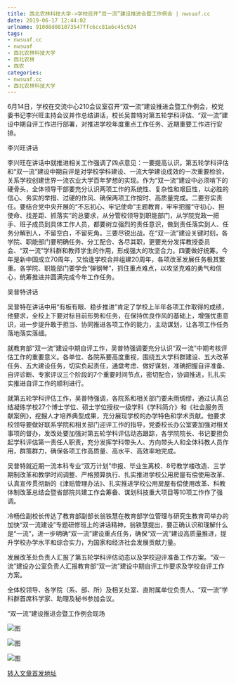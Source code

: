 ```yaml
---
title: 西北农林科技大学->学校召开“双一流”建设推进会暨工作例会 | nwsuaf.cc
date: 2019-06-17 12:44:02
urlname: 91008d081073547ffc6cc81a6c45c924
tags: 
- nwsuaf.cc
- nwsuaf
- 西北农林科技大学
- 西北农林
- 西农
categories:
- nwsuaf.cc
- 西北农林科技大学
---
```



6月14日，学校在交流中心210会议室召开“双一流”建设推进会暨工作例会，校党委书记李兴旺主持会议并作总结讲话，校长吴普特对第五轮学科评估、“双一流”建设中期自评工作进行部署，对推进学校年度重点工作任务、近期重要工作进行安排。

李兴旺讲话

李兴旺在讲话中就推进相关工作强调了四点意见：一要提高认识。第五轮学科评估和“双一流”建设中期自评是对学校学科建设、一流大学建设成效的一次重要检验，关系学校创建世界一流农业大学百年梦想的实现。作为“双一流”建设中必须啃下的硬骨头，全体领导干部要充分认识两项工作的系统性、复杂性和艰巨性，以必胜的信心、务实的举措、过硬的作风、确保两项工作按时、高质量完成。二要夯实责任。要结合党中央开展的“不忘初心、牢记使命”主题教育，牢牢把握“守初心、担使命、找差距、抓落实”的总要求，从分管校领导到职能部门，从学院党政一把手、班子成员到具体工作人员，都要树立强烈的责任意识，做到责任落实到人、任务分解到人，不留空白，不留死角。三要尽锐出战。在“双一流”建设关键时刻，各学院、职能部门要明确任务、分工配合、各尽其职，更要充分发挥教授委员会、“双一流”学科群和教师学生的作用，形成强大的攻坚合力。四要做好统筹。今年是新中国成立70周年，又恰逢学校合并组建20周年，各项改革发展任务极其繁重。各学院、职能部门要学会“弹钢琴”，抓住重点难点，以攻坚克难的勇气和信心，统筹推进并圆满完成今年工作任务。

吴普特讲话

吴普特在讲话中用“有板有眼、稳步推进”肯定了学校上半年各项工作取得的成绩，他要求，全校上下要对标目前形势和任务，在保持优良作风的基础上，增强忧患意识，进一步提升敢于担当、协同推进各项工作的能力，主动谋划，让各项工作任务落地落实落细。

就教育部“双一流”建设中期自评工作，吴普特强调要充分认识“双一流”中期考核评估工作的重要意义。各单位、各院系要高度重视，围绕五大学科群建设、五大改革任务、五大建设任务，切实负起责任，通盘考虑、做好谋划，准确把握自评准备、自评诊断、专家评议三个阶段的7个重要时间节点，密切配合，协调推进，扎扎实实推进自评工作的顺利进行。

就第五轮学科评估工作，吴普特强调，各院系和相关部门要未雨绸缪，通过认真总结凝练学校27个博士学位、硕士学位授权一级学科《学科简介》和《社会服务贡献案例》，挖掘人才培养典型成果，充分展现学校的办学特色和学术贡献。他要求校领导要做好联系学院和相关部门迎评工作的指导，党委校长办公室要加强对相关事项的督办，发改处要加强对第五轮学科评估动态跟踪，各学院院长、书记要担负起学科评估第一责任人职责，充分发挥学科带头人、方向带头人和全体科教人员作用，群策群力，确保各项工作高质量、高水平、高效率地完成。

吴普特就近期一流本科专业“双万计划”申报、毕业生离校、8号教学楼改造、三学期制改革和教学时间调整、严格预算执行、扎实推进学校公用房屋有偿使用改革、认真宣传贯彻新的《津贴管理办法》、扎实推进学校公用房屋有偿使用改革、科教体制改革总结会暨省部院共建工作会筹备、谋划科技重大项目等10项工作作了强调。

冷畅俭副校长传达了教育部副部长翁铁慧在教育部学位管理与研究生教育司举办的加快“双一流建设”专题研修班上的讲话精神，翁铁慧提出，要正确认识和理解什么是“一流”，进一步明确“双一流”建设重点任务，确保“双一流”建设高质量推进，提升学校办学水平和综合实力，为国家和经济社会发展贡献力量。

发展改革处负责人汇报了第五轮学科评估动态以及学校迎评准备工作方案。“双一流”建设办公室负责人汇报教育部“双一流”建设中期自评工作要求及学校自评工作方案。

全体校领导、各学院（系、部、所）及相关处室、直附属单位负责人、“双一流”学科群首席科学家、助理及秘书参加会议。

“双一流”建设推进会暨工作例会现场



![图](https://news.nwsuaf.edu.cn/images/content/2019-06/20190617114325105094.jpg)

![图](https://news.nwsuaf.edu.cn/images/content/2019-06/20190617114301572959.jpg)

![图](https://news.nwsuaf.edu.cn/images/content/2019-06/20190617114207599878.jpg)

[转入文章首发地址](https://news.nwsuaf.edu.cn/xnxw/90296.htm)